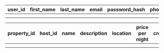 
| user_id | first_name | last_name | email | password_hash | phone_number | role | created_at |
|---------|------------|------------|-------|---------------|-------------|-----|------------|
|  | | | | | | | |
|  | | | | | | | |



| property_id | host_id | name | description | location | price per night | created_at | updated_at |
|------|------|----|-----|-----|-----|-----|------|
|  | |  |  |  |  |  |
|  | |  |  |  |  |  |
